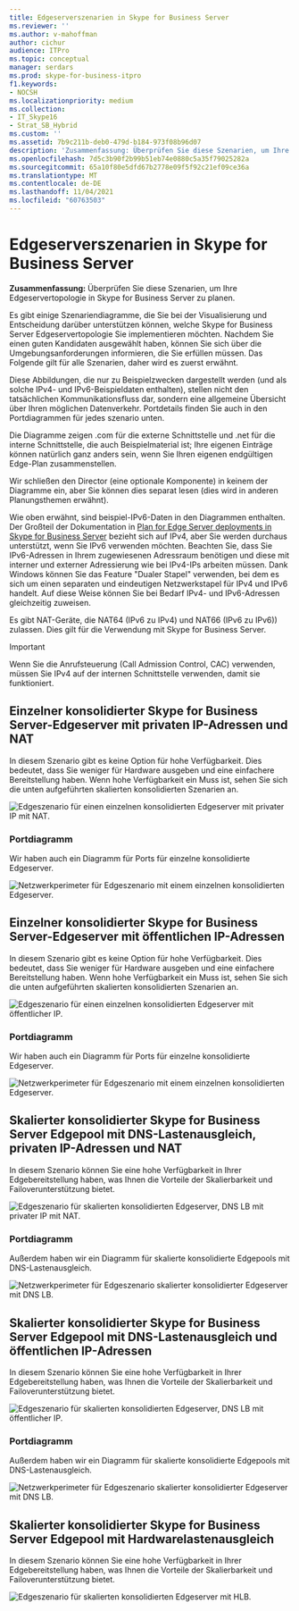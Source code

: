 ```yaml
---
title: Edgeserverszenarien in Skype for Business Server
ms.reviewer: ''
ms.author: v-mahoffman
author: cichur
audience: ITPro
ms.topic: conceptual
manager: serdars
ms.prod: skype-for-business-itpro
f1.keywords:
- NOCSH
ms.localizationpriority: medium
ms.collection:
- IT_Skype16
- Strat_SB_Hybrid
ms.custom: ''
ms.assetid: 7b9c211b-deb0-479d-b184-973f08b96d07
description: 'Zusammenfassung: Überprüfen Sie diese Szenarien, um Ihre Edgeservertopologie in Skype for Business Server zu planen.'
ms.openlocfilehash: 7d5c3b90f2b99b51eb74e0880c5a35f79025282a
ms.sourcegitcommit: 65a10f80e5dfd67b2778e09f5f92c21ef09ce36a
ms.translationtype: MT
ms.contentlocale: de-DE
ms.lasthandoff: 11/04/2021
ms.locfileid: "60763503"
---
```

# <a name="edge-server-scenarios-in-skype-for-business-server"></a>Edgeserverszenarien in Skype for Business Server
 
**Zusammenfassung:** Überprüfen Sie diese Szenarien, um Ihre Edgeservertopologie in Skype for Business Server zu planen.
  
Es gibt einige Szenariendiagramme, die Sie bei der Visualisierung und Entscheidung darüber unterstützen können, welche Skype for Business Server Edgeservertopologie Sie implementieren möchten. Nachdem Sie einen guten Kandidaten ausgewählt haben, können Sie sich über die Umgebungsanforderungen informieren, die Sie erfüllen müssen. Das Folgende gilt für alle Szenarien, daher wird es zuerst erwähnt.
  
Diese Abbildungen, die nur zu Beispielzwecken dargestellt werden (und als solche IPv4- und IPv6-Beispieldaten enthalten), stellen nicht den tatsächlichen Kommunikationsfluss dar, sondern eine allgemeine Übersicht über Ihren möglichen Datenverkehr. Portdetails finden Sie auch in den Portdiagrammen für jedes szenario unten.
  
Die Diagramme zeigen .com für die externe Schnittstelle und .net für die interne Schnittstelle, die auch Beispielmaterial ist; Ihre eigenen Einträge können natürlich ganz anders sein, wenn Sie Ihren eigenen endgültigen Edge-Plan zusammenstellen.
  
Wir schließen den Director (eine optionale Komponente) in keinem der Diagramme ein, aber Sie können dies separat lesen (dies wird in anderen Planungsthemen erwähnt).
  
Wie oben erwähnt, sind beispiel-IPv6-Daten in den Diagrammen enthalten. Der Großteil der Dokumentation in [Plan for Edge Server deployments in Skype for Business Server](edge-server-deployments.md) bezieht sich auf IPv4, aber Sie werden durchaus unterstützt, wenn Sie IPv6 verwenden möchten. Beachten Sie, dass Sie IPv6-Adressen in Ihrem zugewiesenen Adressraum benötigen und diese mit interner und externer Adressierung wie bei IPv4-IPs arbeiten müssen. Dank Windows können Sie das Feature "Dualer Stapel" verwenden, bei dem es sich um einen separaten und eindeutigen Netzwerkstapel für IPv4 und IPv6 handelt. Auf diese Weise können Sie bei Bedarf IPv4- und IPv6-Adressen gleichzeitig zuweisen.
  
Es gibt NAT-Geräte, die NAT64 (IPv6 zu IPv4) und NAT66 (IPv6 zu IPv6)) zulassen. Dies gilt für die Verwendung mit Skype for Business Server.
  
> [!IMPORTANT]
> Wenn Sie die Anrufsteuerung (Call Admission Control, CAC) verwenden, müssen Sie IPv4 auf der internen Schnittstelle verwenden, damit sie funktioniert. 
  
## <a name="single-consolidated-skype-for-business-server-edge-server-with-private-ip-addresses-and-nat"></a>Einzelner konsolidierter Skype for Business Server-Edgeserver mit privaten IP-Adressen und NAT

In diesem Szenario gibt es keine Option für hohe Verfügbarkeit. Dies bedeutet, dass Sie weniger für Hardware ausgeben und eine einfachere Bereitstellung haben. Wenn hohe Verfügbarkeit ein Muss ist, sehen Sie sich die unten aufgeführten skalierten konsolidierten Szenarien an.
  
![Edgeszenario für einen einzelnen konsolidierten Edgeserver mit privater IP mit NAT.](../../media/Plan_LyncServer_Edge_Scenario_SingleConsolidatedEdgePrivateIP.jpg)
  
### <a name="port-diagram"></a>Portdiagramm

Wir haben auch ein Diagramm für Ports für einzelne konsolidierte Edgeserver.
  
![Netzwerkperimeter für Edgeszenario mit einem einzelnen konsolidierten Edgeserver.](../../media/Plan_LyncServer_Edge_NetPerimeter_SingleConsolidatedEdge.jpg)
  
## <a name="single-consolidated-skype-for-business-server-edge-server-with-public-ip-addresses"></a>Einzelner konsolidierter Skype for Business Server-Edgeserver mit öffentlichen IP-Adressen

In diesem Szenario gibt es keine Option für hohe Verfügbarkeit. Dies bedeutet, dass Sie weniger für Hardware ausgeben und eine einfachere Bereitstellung haben. Wenn hohe Verfügbarkeit ein Muss ist, sehen Sie sich die unten aufgeführten skalierten konsolidierten Szenarien an.
  
![Edgeszenario für einen einzelnen konsolidierten Edgeserver mit öffentlicher IP.](../../media/Plan_LyncServer_Edge_Scenario_SingleConsolidatedEdgePublicIP.jpg)
  
### <a name="port-diagram"></a>Portdiagramm

Wir haben auch ein Diagramm für Ports für einzelne konsolidierte Edgeserver.
  
![Netzwerkperimeter für Edgeszenario mit einem einzelnen konsolidierten Edgeserver.](../../media/Plan_LyncServer_Edge_NetPerimeter_SingleConsolidatedEdge.jpg)
  
## <a name="scaled-consolidated-skype-for-business-server-edge-pool-with-dns-load-balancing-and-private-ip-addresses-and-nat"></a>Skalierter konsolidierter Skype for Business Server Edgepool mit DNS-Lastenausgleich, privaten IP-Adressen und NAT

In diesem Szenario können Sie eine hohe Verfügbarkeit in Ihrer Edgebereitstellung haben, was Ihnen die Vorteile der Skalierbarkeit und Failoverunterstützung bietet.
  
![Edgeszenario für skalierten konsolidierten Edgeserver, DNS LB mit privater IP mit NAT.](../../media/Plan_LyncServer_Edge_Scenario_ScaledConsolidatedEdgeDNSLBPrivateIP.jpg)
  
### <a name="port-diagram"></a>Portdiagramm

Außerdem haben wir ein Diagramm für skalierte konsolidierte Edgepools mit DNS-Lastenausgleich.
  
![Netzwerkperimeter für Edgeszenario skalierter konsolidierter Edgeserver mit DNS LB.](../../media/Plan_LyncServer_Edge_NetPerimeter_ScaledConsolidatedEdgeDNSLB.jpg)
  
## <a name="scaled-consolidated-skype-for-business-server-edge-pool-with-dns-load-balancing-and-public-ip-addresses"></a>Skalierter konsolidierter Skype for Business Server Edgepool mit DNS-Lastenausgleich und öffentlichen IP-Adressen

In diesem Szenario können Sie eine hohe Verfügbarkeit in Ihrer Edgebereitstellung haben, was Ihnen die Vorteile der Skalierbarkeit und Failoverunterstützung bietet.
  
![Edgeszenario für skalierten konsolidierten Edgeserver, DNS LB mit öffentlicher IP.](../../media/Plan_LyncServer_Edge_Scenario_ScaledConsolidatedEdgeDNSLBPublicIP.jpg)
  
### <a name="port-diagram"></a>Portdiagramm

Außerdem haben wir ein Diagramm für skalierte konsolidierte Edgepools mit DNS-Lastenausgleich.
  
![Netzwerkperimeter für Edgeszenario skalierter konsolidierter Edgeserver mit DNS LB.](../../media/Plan_LyncServer_Edge_NetPerimeter_ScaledConsolidatedEdgeDNSLB.jpg)
  
## <a name="scaled-consolidated-skype-for-business-server-edge-pool-with-hardware-load-balancing"></a>Skalierter konsolidierter Skype for Business Server Edgepool mit Hardwarelastenausgleich

In diesem Szenario können Sie eine hohe Verfügbarkeit in Ihrer Edgebereitstellung haben, was Ihnen die Vorteile der Skalierbarkeit und Failoverunterstützung bietet.
  
![Edgeszenario für skalierten konsolidierten Edgeserver mit HLB.](../../media/Plan_LyncServer_Edge_Scenario_ScaledConsolidatedEdgeHLB.jpg)
 
